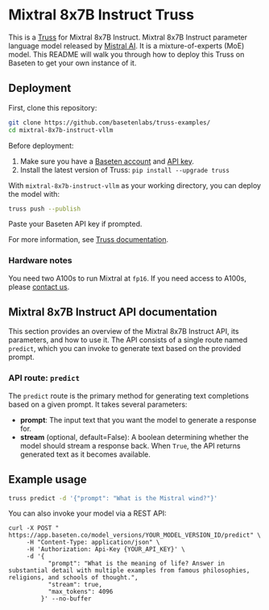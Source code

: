 # Mixtral 8x7B Instruct Truss

This is a [Truss](https://truss.baseten.co/) for Mixtral 8x7B Instruct. Mixtral 8x7B Instruct parameter language model released by [Mistral AI](https://mistral.ai/). It is a mixture-of-experts (MoE) model. This README will walk you through how to deploy this Truss on Baseten to get your own instance of it.


## Deployment

First, clone this repository:

```sh
git clone https://github.com/basetenlabs/truss-examples/
cd mixtral-8x7b-instruct-vllm
```

Before deployment:

1. Make sure you have a [Baseten account](https://app.baseten.co/signup) and [API key](https://app.baseten.co/settings/account/api_keys).
2. Install the latest version of Truss: `pip install --upgrade truss`

With `mixtral-8x7b-instruct-vllm` as your working directory, you can deploy the model with:

```sh
truss push --publish
```

Paste your Baseten API key if prompted.

For more information, see [Truss documentation](https://truss.baseten.co).

### Hardware notes

You need two A100s to run Mixtral at `fp16`. If you need access to A100s, please [contact us](mailto:support@baseten.co).

## Mixtral 8x7B Instruct API documentation

This section provides an overview of the Mixtral 8x7B Instruct API, its parameters, and how to use it. The API consists of a single route named  `predict`, which you can invoke to generate text based on the provided prompt.

### API route: `predict`

The `predict` route is the primary method for generating text completions based on a given prompt. It takes several parameters:

- __prompt__: The input text that you want the model to generate a response for.
- __stream__ (optional, default=False): A boolean determining whether the model should stream a response back. When `True`, the API returns generated text as it becomes available.

## Example usage

```sh
truss predict -d '{"prompt": "What is the Mistral wind?"}'
```

You can also invoke your model via a REST API:

```
curl -X POST " https://app.baseten.co/model_versions/YOUR_MODEL_VERSION_ID/predict" \
     -H "Content-Type: application/json" \
     -H 'Authorization: Api-Key {YOUR_API_KEY}' \
     -d '{
           "prompt": "What is the meaning of life? Answer in substantial detail with multiple examples from famous philosophies, religions, and schools of thought.",
           "stream": true,
           "max_tokens": 4096
         }' --no-buffer
```
